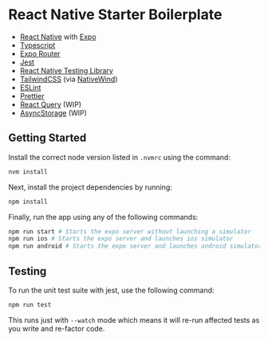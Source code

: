 # React Native Starter Boilerplate

- [React Native](https://reactnative.dev/) with [Expo](https://expo.dev/)
- [Typescript](https://www.typescriptlang.org/)
- [Expo Router](https://expo.github.io/router/docs/)
- [Jest](https://jestjs.io/)
- [React Native Testing Library](https://callstack.github.io/react-native-testing-library/)
- [TailwindCSS](https://tailwindcss.com/) (via [NativeWind](https://www.nativewind.dev/))
- [ESLint](https://eslint.org/)
- [Prettier](https://prettier.io/)
- [React Query](https://tanstack.com/query/v4/docs/react/react-native) (WIP)
- [AsyncStorage](https://react-native-async-storage.github.io/async-storage/docs/usage) (WIP)

## Getting Started
Install the correct node version listed in `.nvmrc` using the command:
```sh
nvm install
```
Next, install the project dependencies by running:
```sh
npm install
```
Finally, run the app using any of the following commands:
```sh
npm run start # Starts the expo server without launching a simulator
npm run ios # Starts the expo server and launches ios simulator
npm run android # Starts the expo server and launches android simulator

```

## Testing
To run the unit test suite with jest, use the following command:
```sh
npm run test
```
This runs just with `--watch` mode which means it will re-run affected tests as you write and re-factor code.